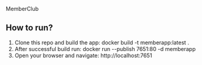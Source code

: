 MemberClub

## How to run?
1. Clone this repo and build the app: docker build -t memberapp:latest .
2. After successful build run: docker run --publish 7651:80 -d memberapp
3. Open your browser and navigate: http://localhost:7651